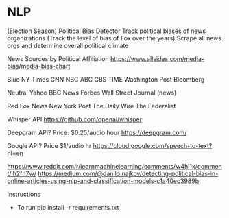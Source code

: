 # NLP
(Election Season) Political Bias Detector 
Track political biases of news organizations (Track the level of bias of Fox over the years)
Scrape all news orgs and determine overall political climate

News Sources by Political Affiliation
https://www.allsides.com/media-bias/media-bias-chart


Blue
NY Times
CNN
NBC 
ABC
CBS
TIME
Washington Post
Bloomberg

Neutral
Yahoo
BBC News
Forbes
Wall Street Journal (news)

Red
Fox News
New York Post
The Daily Wire
The Federalist



Whisper API
https://github.com/openai/whisper

Deepgram API? Price: $0.25/audio hour
https://deepgram.com/

Google API? Price $1/audio hr
https://cloud.google.com/speech-to-text?hl=en


https://www.reddit.com/r/learnmachinelearning/comments/w4hi1x/comment/ih2fn7w/
https://medium.com/@danilo.najkov/detecting-political-bias-in-online-articles-using-nlp-and-classification-models-c1a40ec3989b


Instructions
- To run 
pip install -r requirements.txt
